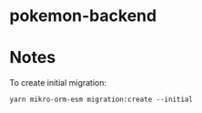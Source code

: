 # pokemon-backend

# Notes
To create initial migration:
```
yarn mikro-orm-esm migration:create --initial 
```
